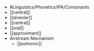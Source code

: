 - #Linguistics/Phonetics/IPA/Consonants
- [[central]]
- [[alveolar]]
- [[central]]
- [[oral]]
- [[approximant]]
- Airstream Mechanism
	- [[pulmonic]]